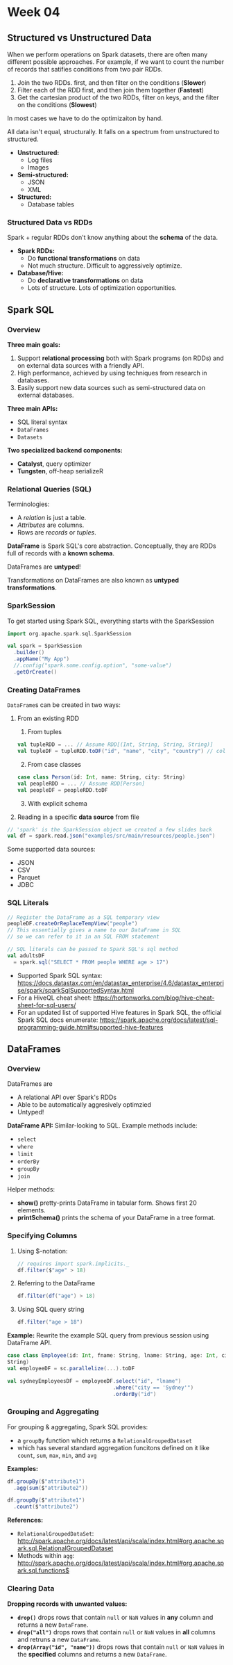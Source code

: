 # Week 04

## Structured vs Unstructured Data

When we perform operations on Spark datasets, there are often many different possible 
approaches. For example, if we want to count the number of records that
satifies conditions from two pair RDDs.

1. Join the two RDDs. first, and then filter on the conditions (**Slower**)
2. Filter each of the RDD first, and then join them together (**Fastest**)
3. Get the cartesian product of the two RDDs, filter on keys, and the filter on
   the conditions (**Slowest**)

In most cases we have to do the optimizaiton by hand.

All data isn't equal, structurally. It falls on a spectrum from unstructured
to structured.

- **Unstructured:**
  - Log files
  - Images
- **Semi-structured:**
  - JSON
  - XML
- **Structured:**
  - Database tables

### Structured Data vs RDDs

Spark + regular RDDs don't know anything about the **schema** of the data.

- **Spark RDDs:** 
  - Do **functional transformations** on data
  - Not much structure. Difficult to aggressively optimize.
- **Database/Hive:** 
  - Do **declarative transformations** on data
  - Lots of structure. Lots of optimization opportunities.
  
## Spark SQL

### Overview

**Three main goals:**
1. Support **relational processing** both with Spark programs (on RDDs) and on
   external data sources with a friendly API.
2. High performance, achieved by using techniques from research in databases.
3. Easily support new data sources such as semi-structured data on external
   databases.
   
**Three main APIs:**
- SQL literal syntax
- `DataFrames`
- `Datasets`

**Two specialized backend components:**
- **Catalyst**, query optimizer
- **Tungsten**, off-heap serializeR

### Relational Queries (SQL)

Terminologies:
- A _relation_ is just a table.
- _Attributes_ are columns.
- Rows are _records_ or _tuples_.

**DataFrame** is Spark SQL's core abstraction. Conceptually, they are RDDs
full of records with a **known schema**.

DataFrames are **untyped**!

Transformations on DataFrames are also known as **untyped transformations**.

### SparkSession

To get started using Spark SQL, everything starts with the SparkSession

```scala
import org.apache.spark.sql.SparkSession

val spark = SparkSession
  .builder()
  .appName("My App")
  //.config("spark.some.config.option", "some-value")
  .getOrCreate()
```

### Creating DataFrames

`DataFrame`s can be created in two ways:

1. From an existing RDD
   1. From tuples

   ```scala
   val tupleRDD = ... // Assume RDD[(Int, String, String, String)]
   val tupleDF = tupleRDD.toDF("id", "name", "city", "country") // column names
   ```

   2. From case classes
   ```scala
   case class Person(id: Int, name: String, city: String)
   val peopleRDD = ... // Assume RDD[Person]
   val peopleDF = peopleRDD.toDF
   ```

   3. With explicit schema

2. Reading in a specific **data source** from file

```scala
// 'spark' is the SparkSession object we created a few slides back
val df = spark.read.json("examples/src/main/resources/people.json")
```

Some supported data sources:
- JSON
- CSV
- Parquet
- JDBC

### SQL Literals

```scala
// Register the DataFrame as a SQL temporary view
peopleDF.createOrReplaceTempView("people")
// This essentially gives a name to our DataFrame in SQL
// so we can refer to it in an SQL FROM statement

// SQL literals can be passed to Spark SQL's sql method
val adultsDF
  = spark.sql("SELECT * FROM people WHERE age > 17")
```

- Supported Spark SQL syntax:
  https://docs.datastax.com/en/datastax_enterprise/4.6/datastax_enterprise/spark/sparkSqlSupportedSyntax.html
- For a HiveQL cheat sheet:
  https://hortonworks.com/blog/hive-cheat-sheet-for-sql-users/
- For an updated list of supported Hive features in Spark SQL, the official
  Spark SQL docs enumerate:
  https://spark.apache.org/docs/latest/sql-programming-guide.html#supported-hive-features

## DataFrames

### Overview

DataFrames are 
- A relational API over Spark's RDDs
- Able to be automatically aggresively optimzied
- Untyped!

**DataFrame API:** Similar-looking to SQL. Example methods include:
- `select`
- `where`
- `limit`
- `orderBy`
- `groupBy`
- `join`

Helper methods:
- **show()** pretty-prints DataFrame in tabular form. Shows first 20 elements.
- **printSchema()** prints the schema of your DataFrame in a tree format.

### Specifying Columns

1. Using $-notation:

   ```scala
   // requires import spark.implicits._
   df.filter($"age" > 18)
   ```

2. Referring to the DataFrame

   ```scala
   df.filter(df("age") > 18)
   ``` 

3. Using SQL query string

   ```scala
   df.filter("age > 18")
   ```

**Example:** Rewrite the example SQL query from previous session using
DataFrame API.

```scala
case class Employee(id: Int, fname: String, lname: String, age: Int, city:
String)
val employeeDF = sc.parallelize(...).toDF

val sydneyEmployeesDF = employeeDF.select("id", "lname")
                                  .where("city == 'Sydney'")
                                  .orderBy("id")
```

### Grouping and Aggregating

For grouping & aggregating, Spark SQL provides:
- a `groupBy` function which returns a `RelationalGroupedDataset`
- which has several standard aggregation funcitons defined on it like `count`,
  `sum`, `max`, `min`, and `avg`

**Examples:**

```scala
df.groupBy($"attribute1")
  .agg(sum($"attribute2"))

df.groupBy($"attribute1")
  .count($"attribute2")
```

**References:**
- `RelationalGroupedDataSet`:
  http://spark.apache.org/docs/latest/api/scala/index.html#org.apache.spark.sql.RelationalGroupedDataset
- Methods within `agg`:
  http://spark.apache.org/docs/latest/api/scala/index.html#org.apache.spark.sql.functions$

### Clearing Data

**Dropping records with unwanted values:**
- **`drop()`** drops rows that contain `null` or `NaN` values in **any** column
  and returns a new `DataFrame`.
- **`drop("all")`** drops rows that contain `null` or `NaN` values in **all**
  columns and retruns a new `DataFrame`.
- **`drop(Array("id", "name"))`** drops rows that contain `null` or `NaN`
  values in the **specified** columns and returns a new `DataFrame`.
